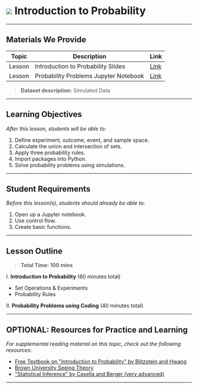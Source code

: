 # ![](https://ga-dash.s3.amazonaws.com/production/assets/logo-9f88ae6c9c3871690e33280fcf557f33.png) Introduction to Probability

---

## Materials We Provide


| Topic | Description | Link |
| --- | --- | --- |
| Lesson | Introduction to Probability Slides | [Link](./intro_to_probability.pdf)|
| Lesson | Probability Problems Jupyter Notebook | [Link](./starter-code.ipynb)|

> **Dataset description:** Simulated Data

---

## Learning Objectives

*After this lesson, students will be able to:*

1. Define experiment, outcome, event, and sample space.
2. Calculate the union and intersection of sets.
3. Apply three probability rules.
4. Import packages into Python.
5. Solve probability problems using simulations.

---

## Student Requirements

*Before this lesson(s), students should already be able to:*

1. Open up a Jupyter notebook.
2. Use control flow.
3. Create basic functions.

---

## Lesson Outline

> **Total Time: 100 mins**

I. **Introduction to Probability** (60 minutes total)
- Set Operations & Experiments
- Probability Rules

II. **Probability Problems using Coding** (40 minutes total)

---

## OPTIONAL: Resources for Practice and Learning

*For supplemental reading material on this topic, check out the following resources:*

- [Free Textbook on "Introduction to Probability" by Blitzstein and Hwang](https://drive.google.com/file/d/1VmkAAGOYCTORq1wxSQqy255qLJjTNvBI/view)
- [Brown University Seeing Theory](https://students.brown.edu/seeing-theory/)
- ["Statistical Inference" by Casella and Berger (very advanced)](https://fsalamri.files.wordpress.com/2015/02/casella_berger_statistical_inference1.pdf)
---
